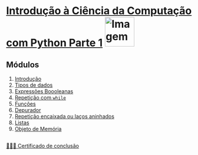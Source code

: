 # [Introdução à Ciência da Computação com Python Parte 1](https://www.coursera.org/learn/ciencia-computacao-python-conceitos/home/week/1) <img src="https://github.com/Amanda-ribeiiro/python/assets/108890154/94361ecf-d603-4ba0-8e0a-ff3cdcdda391" alt="Imagem" width="80"/>

## Módulos
<ol>
  <li><a href="https://www.coursera.org/learn/ciencia-computacao-python-conceitos/home/week/1">Introdução</li>
  <li><a href="https://www.coursera.org/learn/ciencia-computacao-python-conceitos/home/week/2">Tipos de dados</li>
  <li><a href="https://www.coursera.org/learn/ciencia-computacao-python-conceitos/home/week/3">Expressões Boooleanas</li>
  <li><a href="https://www.coursera.org/learn/ciencia-computacao-python-conceitos/home/week/4">Repetição com <code>while</code></li>
  <li><a href="https://www.coursera.org/learn/ciencia-computacao-python-conceitos/home/week/5">Funções</li>
  <li><a href="https://www.coursera.org/learn/ciencia-computacao-python-conceitos/home/week/6">Depurador</li>
  <li><a href="https://www.coursera.org/learn/ciencia-computacao-python-conceitos/home/week/7">Repetição encaixada ou laços aninhados</li>
  <li><a href="https://www.coursera.org/learn/ciencia-computacao-python-conceitos/home/week/8">Listas</li>
  <li><a href="https://www.coursera.org/learn/ciencia-computacao-python-conceitos/home/week/9">Objeto de Memória</li>
</ol>


##
[👩🏻‍🎓 Certificado de conclusão](https://coursera.org/share/b852024b67acb266789b459c9c4901ca)
